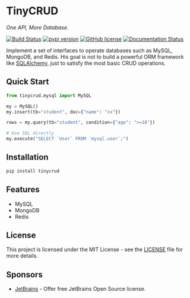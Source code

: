 # TinyCRUD
*One API, More Database.*

[![Build Status](https://travis-ci.org/zxyle/TinyCRUD.svg?branch=master)](https://travis-ci.org/zxyle/TinyCRUD)
[![pypi version](https://img.shields.io/pypi/v/tinycrud.svg)](https://pypi.org/project/TinyCRUD/)
[![GitHub license](https://img.shields.io/github/license/zxyle/TinyCRUD.svg)](https://github.com/zxyle/TinyCRUD/blob/master/LICENSE)
[![Documentation Status](https://readthedocs.org/projects/tinycrud/badge/?version=latest)](https://tinycrud.readthedocs.io/en/latest/?badge=latest)

Implement a set of interfaces to operate databases such as MySQL, MongoDB, and Redis.
His goal is not to build a powerful ORM framework like [SQLAlchemy](https://github.com/zzzeek/sqlalchemy),
just to satisfy the most basic CRUD operations.

## Quick Start
```python
from tinycrud.mysql import MySQL

my = MySQL()
my.insert(tb="student", doc={"name": "zx"})

rows = my.query(tb="student", condition={"age": ">=18"})

# Use SQL directly
my.execute("SELECT `User` FROM `mysql.user`;")
```

## Installation
```bash
pip install tinycrud
```

## Features
* MySQL
* MongoDB
* Redis


## License
This project is licensed under the MIT License - see the [LICENSE](./LICENSE) file for more details.

## Sponsors
* [JetBrains](https://www.jetbrains.com/) - Offer free JetBrains Open Source license.
